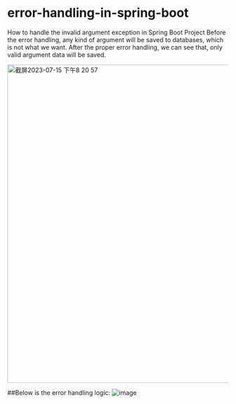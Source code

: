 # error-handling-in-spring-boot
How to handle the invalid argument exception in Spring Boot Project
Before the error handling, any kind of argument will be saved to databases, which is not what we want.
After the proper error handling, we can see that, only valid argument data will be saved.



<img width="726" alt="截屏2023-07-15 下午8 20 57" src="https://github.com/geekqq/error-handling-in-spring-boot/assets/53326015/91668f20-18a3-4b99-afa0-2e533e8622c1">

##Below is the error handling logic:
![image](https://github.com/geekqq/error-handling-in-spring-boot/assets/53326015/ecbdfe73-505a-4002-9e2e-63c62f88df28)
